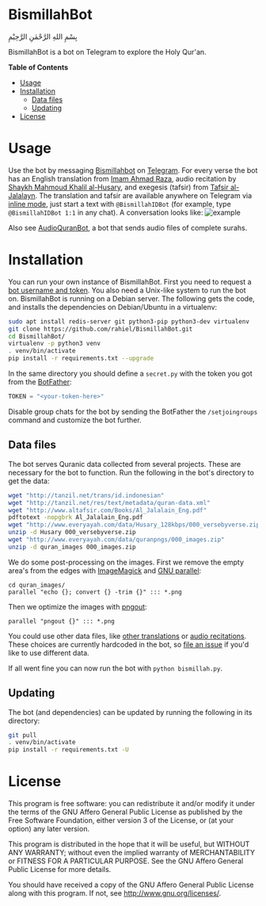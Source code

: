 # BismillahBot

بِسْمِ اللهِ الرَّحْمٰنِ الرَّحِيْمِ

BismillahBot is a bot on Telegram to explore the Holy Qur'an.

<!-- markdown-toc start - Don't edit this section. Run M-x markdown-toc-generate-toc again -->
**Table of Contents**

- [Usage](#usage)
- [Installation](#installation)
    - [Data files](#data-files)
    - [Updating](#updating)
- [License](#license)

<!-- markdown-toc end -->

# Usage

Use the bot by messaging [Bismillahbot][] on [Telegram][]. For every verse the
bot has an English translation from [Imam Ahmad Raza][], audio recitation
by [Shaykh Mahmoud Khalil al-Husary][], and exegesis (tafsir)
from [Tafsir al-Jalalayn][]. The translation and tafsir are available anywhere
on Telegram via [inline mode][], just start a text with `@BismillahIDBot` (for
example, type `@BismillahIDBot 1:1` in any chat). A conversation looks like:
![example]

Also see [AudioQuranBot][], a bot that sends audio files of complete surahs.

[BismillahBot]: https://telegram.me/BismillahBot
[Telegram]: https://telegram.org/
[Imam Ahmad Raza]: https://en.wikipedia.org/wiki/Ahmed_Raza_Khan_Barelvi
[Shaykh Mahmoud Khalil al-Husary]: https://en.wikipedia.org/wiki/Mahmoud_Khalil_Al-Hussary
[Tafsir al-Jalalayn]: http://www.altafsir.com/Al-Jalalayn.asp
[inline mode]: https://telegram.org/blog/inline-bots
[example]: https://i.imgur.com/kITXcHz.png "Example conversation"
[AudioQuranBot]: https://github.com/rahiel/AudioQuranBot

# Installation

You can run your own instance of BismillahBot. First you need to request a
[bot username and token](https://core.telegram.org/bots#3-how-do-i-create-a-bot).
You also need a Unix-like system to run the bot on. BismillahBot is running on a
Debian server. The following gets the code, and installs the dependencies on
Debian/Ubuntu in a virtualenv:

```bash
sudo apt install redis-server git python3-pip python3-dev virtualenv
git clone https://github.com/rahiel/BismillahBot.git
cd BismillahBot/
virtualenv -p python3 venv
. venv/bin/activate
pip install -r requirements.txt --upgrade
```

In the same directory you should define a `secret.py` with the token you got
from the [BotFather](https://telegram.me/botfather):

```python
TOKEN = "<your-token-here>"
```

Disable group chats for the bot by sending the BotFather the `/setjoingroups`
command and customize the bot further.

## Data files

The bot serves Quranic data collected from several projects. These are necessary
for the bot to function. Run the following in the bot's directory to get the
data:

```bash
wget "http://tanzil.net/trans/id.indonesian"
wget "http://tanzil.net/res/text/metadata/quran-data.xml"
wget "http://www.altafsir.com/Books/Al_Jalalain_Eng.pdf"
pdftotext -nopgbrk Al_Jalalain_Eng.pdf
wget "http://www.everyayah.com/data/Husary_128kbps/000_versebyverse.zip"
unzip -d Husary 000_versebyverse.zip
wget "http://www.everyayah.com/data/quranpngs/000_images.zip"
unzip -d quran_images 000_images.zip
```

We do some post-processing on the images. First we remove the empty area's from
the edges with [ImageMagick](https://www.imagemagick.org/script/index.php) and
[GNU parallel](https://www.gnu.org/software/parallel/):
``` shell
cd quran_images/
parallel "echo {}; convert {} -trim {}" ::: *.png
```
Then we optimize the images with [pngout](http://www.jonof.id.au/kenutils):
``` shell
parallel "pngout {}" ::: *.png
```

You could use other data files, like
[other translations](http://tanzil.net/trans/) or
[audio recitations](http://www.everyayah.com/data/status.php). These choices are
currently hardcoded in the bot, so
[file an issue](https://github.com/rahiel/BismillahBot/issues/new) if you'd like
to use different data.

If all went fine you can now run the bot with `python bismillah.py`.

## Updating

The bot (and dependencies) can be updated by running the following in its
directory:

```bash
git pull
. venv/bin/activate
pip install -r requirements.txt -U
```

# License

This program is free software: you can redistribute it and/or modify it under
the terms of the GNU Affero General Public License as published by the Free
Software Foundation, either version 3 of the License, or (at your option) any
later version.

This program is distributed in the hope that it will be useful, but WITHOUT ANY
WARRANTY; without even the implied warranty of MERCHANTABILITY or FITNESS FOR A
PARTICULAR PURPOSE. See the GNU Affero General Public License for more details.

You should have received a copy of the GNU Affero General Public License along
with this program. If not, see <http://www.gnu.org/licenses/>.

